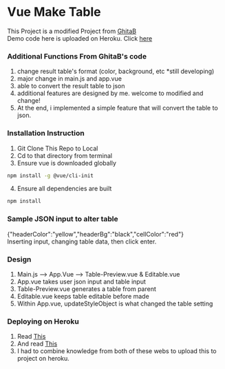 # Vue Make Table

This Project is a modified Project from [GhitaB](https://github.com/GhitaB/datatables-admin) <br>
Demo code here is uploaded on Heroku. Click [here](https://vuemaketable.herokuapp.com/) <br>

### Additional Functions From GhitaB's code

1. change result table's format (color, background, etc *still developing) <br>
2. major change in main.js and app.vue <br>
3. able to convert the result table to json <br>
4. additional features are designed by me. welcome to modified and change!
5. At the end, i implemented a simple feature that will convert the table to json. 

### Installation Instruction

1. Git Clone This Repo to Local <br>
2. Cd to that directory from terminal  <br>
3. Ensure vue is downloaded globally <br>

```bash
npm install -g @vue/cli-init
```
4. Ensure all dependencies are built <br>

```bash
npm install
```

### Sample JSON input to alter table
{"headerColor":"yellow","headerBg":"black","cellColor":"red"} <br>
Inserting input, changing table data, then click enter. <br>

### Design 
1. Main.js --> App.Vue --> Table-Preview.vue & Editable.vue <br>
2. App.vue takes user json input and table input <br>
3. Table-Preview.vue generates a table from parent <br>
4. Editable.vue keeps table editable before made <br>
5. Within App.vue, updateStyleObject is what changed the table setting <br>

### Deploying on Heroku

1. Read [This](https://medium.com/netscape/deploying-a-vue-js-2-x-app-to-heroku-in-5-steps-tutorial-a69845ace489)  <br>
2. And read [This](https://medium.com/binarcode/deploying-vue-apps-to-heroku-the-right-way-26b11c1ae5cd)  <br>
3. I had to combine knowledge from both of these webs to upload this to project on heroku. 
